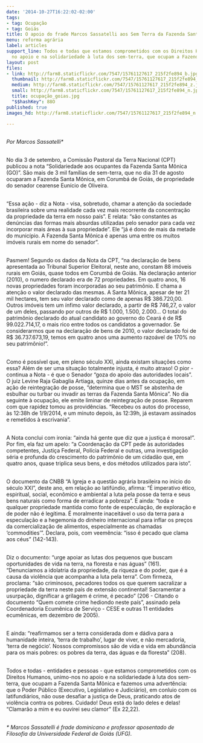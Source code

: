 ```yaml
---
date: '2014-10-27T16:22:02-02:00'
tags:
- tag: Ocupação
- tag: Goiás
title: O apoio do frade Marcos Sassatelli aos Sem Terra da Fazenda Santa Mônica
menu: reforma agrária
label: articles
support_line: Todos e todas que estamos comprometidos com os Direitos Humanos, unimo-nos
  no apoio e na solidariedade à luta dos sem-terra, que ocupam a Fazenda Santa Mônica.
layout: post
files:
- link: http://farm8.staticflickr.com/7547/15761127617_215f2fe894_b.jpg
  thumbnail: http://farm8.staticflickr.com/7547/15761127617_215f2fe894_t.jpg
  medium: http://farm8.staticflickr.com/7547/15761127617_215f2fe894_z.jpg
  small: http://farm8.staticflickr.com/7547/15761127617_215f2fe894_n.jpg
  title: ocupação_goias.jpg
  "$$hashKey": 88O
published: true
images_hd: http://farm8.staticflickr.com/7547/15761127617_215f2fe894_n.jpg

---
```

<div id="content-header">
<div id="content-title">
<p><br />
<em>Por Marcos Sassatelli*</em></p>
</div>
</div>

<div id="content-area">
<div id="default-content">
<div id="node-16661">
<div>
<div>
<p><br />
No dia 3 de setembro, a Comiss&atilde;o Pastoral da Terra Nacional (CPT) publicou a nota &ldquo;Solidariedade aos ocupantes da Fazenda Santa M&ocirc;nica (GO)&rdquo;. S&atilde;o mais de 3 mil fam&iacute;lias de sem-terra, que no dia 31 de agosto ocuparam a Fazenda Santa M&ocirc;nica, em Corumb&aacute; de Goi&aacute;s, de propriedade do senador cearense Eun&iacute;cio de Oliveira.</p>

<p><br />
&ldquo;Essa a&ccedil;&atilde;o - diz a Nota - visa, sobretudo, chamar a aten&ccedil;&atilde;o da sociedade brasileira sobre uma realidade cada vez mais recorrente da concentra&ccedil;&atilde;o da propriedade da terra em nosso pa&iacute;s&rdquo;. E relata: &ldquo;s&atilde;o constantes as den&uacute;ncias das formas mais absurdas utilizadas pelo senador para cada vez incorporar mais &aacute;reas &agrave; sua propriedade&rdquo;. Ele &ldquo;j&aacute; &eacute; dono de mais da metade do munic&iacute;pio. A Fazenda Santa M&ocirc;nica &eacute; apenas uma entre os muitos im&oacute;veis rurais em nome do senador&rdquo;.</p>

<p><br />
Pasmem! Segundo os dados da Nota da CPT, &ldquo;na declara&ccedil;&atilde;o de bens apresentada ao Tribunal Superior Eleitoral, neste ano, constam 88 im&oacute;veis rurais em Goi&aacute;s, quase todos em Corumb&aacute; de Goi&aacute;s. Na declara&ccedil;&atilde;o anterior (2010), o numero declarado era de 72 propriedades. Em quatro anos, 16 novas propriedades foram incorporadas ao seu patrim&ocirc;nio. E chama a aten&ccedil;&atilde;o o valor declarado das mesmas. A Santa M&ocirc;nica, apesar de ter 21 mil hectares, tem seu valor declarado como de apenas R$ 386.720,00. Outros im&oacute;veis tem um &iacute;nfimo valor declarado, a partir de R$ 746,27, o valor de um deles, passando por outros de R$ 1.000, 1.500, 2.000... O total do patrim&ocirc;nio declarado do atual candidato ao governo do Cear&aacute; &eacute; de R$ 99.022.714,17, o mais rico entre todos os candidatos a governador. Se considerarmos que na declara&ccedil;&atilde;o de bens de 2010, o valor declarado foi de R$ 36.737.673,19, temos em quatro anos uma aumento razo&aacute;vel de 170% no seu patrim&ocirc;nio!&rdquo;.</p>

<p><br />
Como &eacute; poss&iacute;vel que, em pleno s&eacute;culo XXI, ainda existam situa&ccedil;&otilde;es como essa? Al&eacute;m de ser uma situa&ccedil;&atilde;o totalmente injusta, &eacute; muito atraso! O pior - continua a Nota - &eacute; que o Senador &ldquo;goza do apoio das autoridades locais&rdquo;. O juiz Levine Raja Gabaglia Artiaga, quinze dias antes da ocupa&ccedil;&atilde;o, em a&ccedil;&atilde;o de reintegra&ccedil;&atilde;o de posse, &ldquo;determina que o MST se abstenha de esbulhar ou turbar ou invadir as terras da Fazenda Santa M&ocirc;nica&rdquo;. No dia seguinte &agrave; ocupa&ccedil;&atilde;o, ele emite liminar de reintegra&ccedil;&atilde;o de posse. Reparem com que rapidez tomou as provid&ecirc;ncias. &ldquo;Recebeu os autos do processo, &agrave;s 12:38h de 1/9/2014, e um minuto depois, &agrave;s 12:39h, j&aacute; estavam assinados e remetidos &agrave; escrivania&rdquo;.</p>

<p><br />
A Nota conclui com ironia: &ldquo;ainda h&aacute; gente que diz que a justi&ccedil;a &eacute; morosa!&rdquo;. Por fim, ela faz um apelo: &ldquo;a Coordena&ccedil;&atilde;o da CPT pede &agrave;s autoridades competentes, Justi&ccedil;a Federal, Pol&iacute;cia Federal e outras, uma investiga&ccedil;&atilde;o s&eacute;ria e profunda do crescimento do patrim&ocirc;nio de um cidad&atilde;o que, em quatro anos, quase triplica seus bens, e dos m&eacute;todos utilizados para isto&rdquo;.</p>

<p><br />
O documento da CNBB &ldquo;A Igreja e a quest&atilde;o agr&aacute;ria brasileira no in&iacute;cio do s&eacute;culo XXI&rdquo;, deste ano, em rela&ccedil;&atilde;o ao latif&uacute;ndio, afirma: &ldquo;&Eacute; imperativo &eacute;tico, espiritual, social, econ&ocirc;mico e ambiental a luta pela posse da terra e seus bens naturais como forma de erradicar a pobreza&rdquo;. E ainda: &ldquo;toda e qualquer propriedade mantida como fonte de especula&ccedil;&atilde;o, de explora&ccedil;&atilde;o e de poder n&atilde;o &eacute; leg&iacute;tima. &Eacute; moralmente inaceit&aacute;vel o uso da terra para a especula&ccedil;&atilde;o e a hegemonia do dinheiro internacional para inflar os pre&ccedil;os da comercializa&ccedil;&atilde;o de alimentos, especialmente as chamadas &lsquo;commodities&rsquo;&rdquo;. Declara, pois, com veem&ecirc;ncia: &ldquo;isso &eacute; pecado que clama aos c&eacute;us&rdquo; (142-143).</p>

<p><br />
Diz o documento: &ldquo;urge apoiar as lutas dos pequenos que buscam oportunidades de vida na terra, na floresta e nas &aacute;guas&rdquo; (161). &ldquo;Denunciamos a idolatria da propriedade, da riqueza e do poder, que &eacute; a causa da viol&ecirc;ncia que acompanha a luta pela terra&rdquo;. Com firmeza, proclama: &ldquo;s&atilde;o criminosos, pecadores todos os que querem sacralizar a propriedade da terra neste pa&iacute;s de extens&atilde;o continental! Sacramentar a usurpa&ccedil;&atilde;o, dignificar a grilagem &eacute; crime, &eacute; pecado&rdquo; (206 - Citando o documento &ldquo;Quem comete crime hediondo neste pa&iacute;s&rdquo;, assinado pela Coordenadoria Ecum&ecirc;nica de Servi&ccedil;o - CESE e outras 11 entidades ecum&ecirc;nicas, em dezembro de 2005).</p>

<p><br />
E ainda: &ldquo;reafirmamos ser a terra considerada dom e d&aacute;diva para a humanidade inteira, &lsquo;terra de trabalho&rsquo;, lugar de viver, e n&atilde;o mercadoria, &lsquo;terra de neg&oacute;cio&rsquo;. Nossos compromissos s&atilde;o de vida e vida em abund&acirc;ncia para os mais pobres: os pobres da terra, das &aacute;guas e da floresta&rdquo; (208).</p>

<p><br />
Todos e todas - entidades e pessoas - que estamos comprometidos com os Direitos Humanos, unimo-nos no apoio e na solidariedade &agrave; luta dos sem-terra, que ocupam a Fazenda Santa M&ocirc;nica e fazemos uma advert&ecirc;ncia: que o Poder P&uacute;blico (Executivo, Legislativo e Judici&aacute;rio), em conluio com os latifundi&aacute;rios, n&atilde;o ouse desafiar a justi&ccedil;a de Deus, praticando atos de viol&ecirc;ncia contra os pobres. Cuidado! Deus est&aacute; do lado deles e delas! &ldquo;Clamar&atilde;o a mim e eu ouvirei seu clamor&rdquo; (Ex 22,22).</p>

<p><br />
<em>* Marcos Sassatelli &eacute; frade dominicano e professor aposentado de Filosofia da Universidade Federal de Goi&aacute;s (UFG).</em></p>
</div>
</div>
</div>
</div>
</div>
